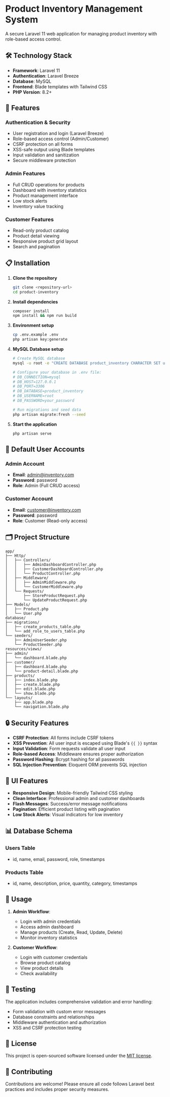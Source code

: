 # Product Inventory Management System

A secure Laravel 11 web application for managing product inventory with role-based access control.

## 🛠️ Technology Stack

- **Framework**: Laravel 11
- **Authentication**: Laravel Breeze
- **Database**: MySQL
- **Frontend**: Blade templates with Tailwind CSS
- **PHP Version**: 8.2+

## 🔐 Features

### Authentication & Security
- User registration and login (Laravel Breeze)
- Role-based access control (Admin/Customer)
- CSRF protection on all forms
- XSS-safe output using Blade templates
- Input validation and sanitization
- Secure middleware protection

### Admin Features
- Full CRUD operations for products
- Dashboard with inventory statistics
- Product management interface
- Low stock alerts
- Inventory value tracking

### Customer Features
- Read-only product catalog
- Product detail viewing
- Responsive product grid layout
- Search and pagination

## 📋 Installation

1. **Clone the repository**
   ```bash
   git clone <repository-url>
   cd product-inventory
   ```

2. **Install dependencies**
   ```bash
   composer install
   npm install && npm run build
   ```

3. **Environment setup**
   ```bash
   cp .env.example .env
   php artisan key:generate
   ```

4. **MySQL Database setup**
   ```bash
   # Create MySQL database
   mysql -u root -e "CREATE DATABASE product_inventory CHARACTER SET utf8mb4 COLLATE utf8mb4_unicode_ci;"
   
   # Configure your database in .env file:
   # DB_CONNECTION=mysql
   # DB_HOST=127.0.0.1
   # DB_PORT=3306
   # DB_DATABASE=product_inventory
   # DB_USERNAME=root
   # DB_PASSWORD=your_password
   
   # Run migrations and seed data
   php artisan migrate:fresh --seed
   ```

5. **Start the application**
   ```bash
   php artisan serve
   ```

## 👥 Default User Accounts

### Admin Account
- **Email**: admin@inventory.com
- **Password**: password
- **Role**: Admin (Full CRUD access)

### Customer Account
- **Email**: customer@inventory.com
- **Password**: password
- **Role**: Customer (Read-only access)

## 🗂️ Project Structure

```
app/
├── Http/
│   ├── Controllers/
│   │   ├── AdminDashboardController.php
│   │   ├── CustomerDashboardController.php
│   │   └── ProductController.php
│   ├── Middleware/
│   │   ├── AdminMiddleware.php
│   │   └── CustomerMiddleware.php
│   └── Requests/
│       ├── StoreProductRequest.php
│       └── UpdateProductRequest.php
├── Models/
│   ├── Product.php
│   └── User.php
database/
├── migrations/
│   ├── create_products_table.php
│   └── add_role_to_users_table.php
└── seeders/
    ├── AdminUserSeeder.php
    └── ProductSeeder.php
resources/views/
├── admin/
│   └── dashboard.blade.php
├── customer/
│   ├── dashboard.blade.php
│   └── product-detail.blade.php
├── products/
│   ├── index.blade.php
│   ├── create.blade.php
│   ├── edit.blade.php
│   └── show.blade.php
└── layouts/
    ├── app.blade.php
    └── navigation.blade.php
```

## 🔒 Security Features

- **CSRF Protection**: All forms include CSRF tokens
- **XSS Prevention**: All user input is escaped using Blade's `{{ }}` syntax
- **Input Validation**: Form requests validate all user input
- **Role-based Access**: Middleware ensures proper authorization
- **Password Hashing**: Bcrypt hashing for all passwords
- **SQL Injection Prevention**: Eloquent ORM prevents SQL injection

## 🎨 UI Features

- **Responsive Design**: Mobile-friendly Tailwind CSS styling
- **Clean Interface**: Professional admin and customer dashboards
- **Flash Messages**: Success/error message notifications
- **Pagination**: Efficient product listing with pagination
- **Low Stock Alerts**: Visual indicators for low inventory

## 📊 Database Schema

### Users Table
- id, name, email, password, role, timestamps

### Products Table
- id, name, description, price, quantity, category, timestamps

## 🚀 Usage

1. **Admin Workflow**:
   - Login with admin credentials
   - Access admin dashboard
   - Manage products (Create, Read, Update, Delete)
   - Monitor inventory statistics

2. **Customer Workflow**:
   - Login with customer credentials
   - Browse product catalog
   - View product details
   - Check availability

## 🧪 Testing

The application includes comprehensive validation and error handling:

- Form validation with custom error messages
- Database constraints and relationships
- Middleware authentication and authorization
- XSS and CSRF protection testing

## 📝 License

This project is open-sourced software licensed under the [MIT license](https://opensource.org/licenses/MIT).

## 🤝 Contributing

Contributions are welcome! Please ensure all code follows Laravel best practices and includes proper security measures.